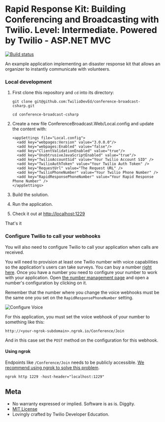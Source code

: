 # Rapid Response Kit: Building Conferencing and Broadcasting with Twilio. Level: Intermediate. Powered by Twilio - ASP.NET MVC

[![Build status](https://ci.appveyor.com/api/projects/status/j65aeh8inbqlav0s?svg=true)](https://ci.appveyor.com/project/TwilioDevEd/conference-broadcast-csharp)

An example application implementing an disaster response kit that allows an organizer to instantly communicate with volunteers.

### Local development

1. First clone this repository and `cd` into its directory:
   ```
   git clone git@github.com:TwilioDevEd/conference-broadcast-csharp.git

   cd conference-broadcast-csharp
   ```

2. Create a new file ConferenceBroadcast.Web/Local.config and update the content with:

   ```
   <appSettings file="Local.config">
     <add key="webpages:Version" value="3.0.0.0"/>
     <add key="webpages:Enabled" value="false"/>
     <add key="ClientValidationEnabled" value="true"/>
     <add key="UnobtrusiveJavaScriptEnabled" value="true"/>
     <add key="TwilioAccountSid" value="Your Twilio Account SID" />
     <add key="TwilioAuthToken" value="Your Twilio Auth Token" />
     <add key="RequestUrl" value="The Request URL" />
     <add key="TwilioPhoneNumber" value="Your Twilio Phone Number" />
     <add key="RapidResponsePhoneNumber" value="Your Rapid Response Phone Number" />
   </appSettings>
   ```

3. Build the solution.

4. Run the application.

5. Check it out at [http://localhost:1229](http://localhost:1229)

That's it

### Configure Twilio to call your webhooks
You will also need to configure Twilio to call your application when calls are received.

You will need to provision at least one Twilio number with voice capabilities
so the application's users can take surveys. You can buy a number [right
here](https://www.twilio.com/user/account/phone-numbers/search). Once you have
a number you need to configure your number to work with your application. Open
[the number management page](https://www.twilio.com/user/account/phone-numbers/incoming)
and open a number's configuration by clicking on it.

Remember that the number where you change the voice webhooks must be the same one you set on
the `RapidResponsePhoneNumber` setting.

![Configure Voice](http://howtodocs.s3.amazonaws.com/twilio-number-config-all-med.gif)

For this application, you must set the voice webhook of your number to
something like this:

```
http://<your-ngrok-subdomain>.ngrok.io/Conference/Join
```

And in this case set the `POST` method on the configuration for this webhook.

#### Using ngrok

Endpoints like `/Conference/Join` needs to be publicly accessible. [We recommend using ngrok to solve this problem](https://www.twilio.com/blog/2015/09/6-awesome-reasons-to-use-ngrok-when-testing-webhooks.html).

```
ngrok http 1229 -host-header="localhost:1229"
```

## Meta

* No warranty expressed or implied. Software is as is. Diggity.
* [MIT License](http://www.opensource.org/licenses/mit-license.html)
* Lovingly crafted by Twilio Developer Education.
